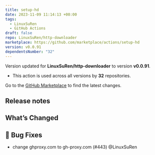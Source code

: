 ```yaml
---
title: setup-hd
date: 2023-11-09 11:14:13 +00:00
tags:
  - LinuxSuRen
  - GitHub Actions
draft: false
repo: LinuxSuRen/http-downloader
marketplace: https://github.com/marketplace/actions/setup-hd
version: v0.0.91
dependentsNumber: "32"
---
```



Version updated for **LinuxSuRen/http-downloader** to version **v0.0.91**.
- This action is used across all versions by **32** repositories.

Go to the [GitHub Marketplace](https://github.com/marketplace/actions/setup-hd) to find the latest changes.

## Release notes

## What’s Changed

## 🐛 Bug Fixes

* change ghproxy.com to gh-proxy.com (#443) @LinuxSuRen

